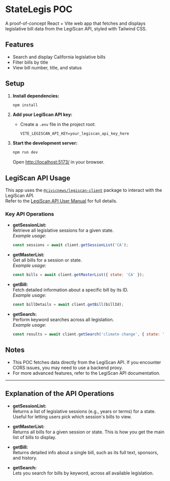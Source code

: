 # StateLegis POC

A proof-of-concept React + Vite web app that fetches and displays legislative bill data from the LegiScan API, styled with Tailwind CSS.

## Features

- Search and display California legislative bills
- Filter bills by title
- View bill number, title, and status

## Setup

1. **Install dependencies:**
   ```sh
   npm install
   ```

2. **Add your LegiScan API key:**
   - Create a `.env` file in the project root:
     ```
     VITE_LEGISCAN_API_KEY=your_legiscan_api_key_here
     ```

3. **Start the development server:**
   ```sh
   npm run dev
   ```
   Open [http://localhost:5173/](http://localhost:5173/) in your browser.

## LegiScan API Usage

This app uses the [`@civicnews/legiscan-client`](https://www.npmjs.com/package/@civicnews/legiscan-client) package to interact with the LegiScan API.  
Refer to the [LegiScan API User Manual](https://legiscan.com/misc/LegiScan_API_User_Manual.pdf) for full details.

### Key API Operations

- **getSessionList:**  
  Retrieve all legislative sessions for a given state.  
  _Example usage:_  
  ```js
  const sessions = await client.getSessionList('CA');
  ```

- **getMasterList:**  
  Get all bills for a session or state.  
  _Example usage:_  
  ```js
  const bills = await client.getMasterList({ state: 'CA' });
  ```

- **getBill:**  
  Fetch detailed information about a specific bill by its ID.  
  _Example usage:_  
  ```js
  const billDetails = await client.getBill(billId);
  ```

- **getSearch:**  
  Perform keyword searches across all legislation.  
  _Example usage:_  
  ```js
  const results = await client.getSearch('climate change', { state: 'CA' });
  ```

## Notes

- This POC fetches data directly from the LegiScan API. If you encounter CORS issues, you may need to use a backend proxy.
- For more advanced features, refer to the LegiScan API documentation.

---

## Explanation of the API Operations

- **getSessionList:**  
  Returns a list of legislative sessions (e.g., years or terms) for a state. Useful for letting users pick which session's bills to view.

- **getMasterList:**  
  Returns all bills for a given session or state. This is how you get the main list of bills to display.

- **getBill:**  
  Returns detailed info about a single bill, such as its full text, sponsors, and history.

- **getSearch:**  
  Lets you search for bills by keyword, across all available legislation. 

